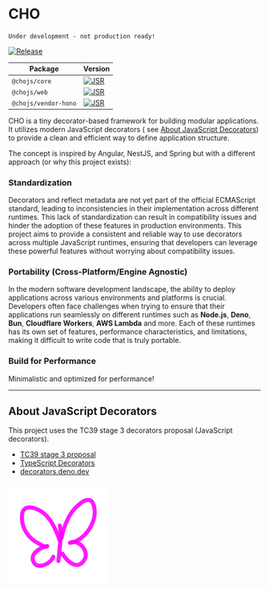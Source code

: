 # CHO

    Under development - not production ready!

[![Release](https://github.com/ziv/cho/actions/workflows/release.yml/badge.svg)](https://github.com/ziv/cho/actions/workflows/release.yml)

| Package              | Version                                                                               |
|----------------------|---------------------------------------------------------------------------------------|
| `@chojs/core`        | [![JSR](https://jsr.io/badges/@chojs/core)](https://jsr.io/@chojs/core)               |
| `@chojs/web`         | [![JSR](https://jsr.io/badges/@chojs/web)](https://jsr.io/@chojs/web)                 |   
| `@chojs/vendor-hono` | [![JSR](https://jsr.io/badges/@chojs/vendor-hono)](https://jsr.io/@chojs/vendor-hono) |   

CHO is a tiny decorator-based framework for building modular applications. It utilizes modern JavaScript decorators (
see [About JavaScript Decorators](#about-javascript-decorators)) to provide a clean and efficient way to define
application structure.

The concept is inspired by Angular, NestJS, and Spring but with a different approach (or why this project exists):

### Standardization

Decorators and reflect metadata are not yet part of the official ECMAScript standard, leading to inconsistencies in
their implementation across different runtimes. This lack of standardization can result in compatibility issues and
hinder the adoption of these features in production environments. This project aims to provide a consistent and reliable
way to use decorators across multiple JavaScript runtimes, ensuring that developers can leverage these powerful features
without worrying about compatibility issues.

### Portability (Cross-Platform/Engine Agnostic)

In the modern software development landscape, the ability to deploy applications across various environments and
platforms is crucial. Developers often face challenges when trying to ensure that their applications run seamlessly on
different runtimes such as **Node.js**, **Deno**, **Bun**, **Cloudflare Workers**, **AWS Lambda** and more. Each of
these runtimes has its own set of features, performance characteristics, and limitations, making it difficult to write
code that is truly portable.

### Build for Performance

Minimalistic and optimized for performance!

---

## About JavaScript Decorators

This project uses the TC39 stage 3 decorators proposal (JavaScript decorators).

- [TC39 stage 3 proposal](https://github.com/tc39/proposal-decorators)
- [TypeScript Decorators](https://www.typescriptlang.org/docs/handbook/decorators.html)
- [decorators.deno.dev](https://decorators.deno.dev/)

<img src="./assets/cho.svg"  alt="CHO" width="200"/>


